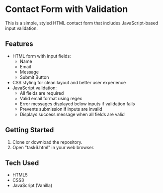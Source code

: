 # Contact Form with Validation

This is a simple, styled HTML contact form that includes JavaScript-based input validation.

## Features

- HTML form with input fields:
  - Name
  - Email
  - Message
  - Submit Button
- CSS styling for clean layout and better user experience
- JavaScript validation:
  - All fields are required
  - Valid email format using regex
  - Error messages displayed below inputs if validation fails
  - Prevents submission if inputs are invalid
  - Displays success message when all fields are valid

## Getting Started

1. Clone or download the repository.
2. Open "task6.html" in your web browser.

## Tech Used

- HTML5
- CSS3
- JavaScript (Vanilla)
